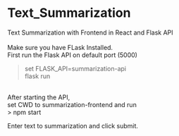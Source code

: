 # Text_Summarization
 Text Summarization with Frontend in React and Flask API<br>
<br>
Make sure you have FLask Installed.<br>
First run the Flask API on default port (5000)<br>
> set FLASK_API=summarization-api<br>
> flask run
<br>
After starting the API,<br>
set CWD to summarization-frontend and run<br>
> npm start

Enter text to summarization and click submit.
